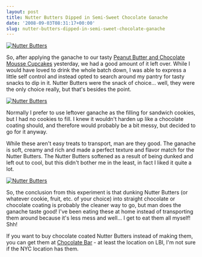 ```yaml
---
layout: post
title: Nutter Butters Dipped in Semi-Sweet Chocolate Ganache
date: '2008-09-03T08:31:17+00:00'
slug: nutter-butters-dipped-in-semi-sweet-chocolate-ganache
---
```

<a href="http://www.flickr.com/photos/kstar810/2820516956/"><img src="http://farm4.static.flickr.com/3238/2820516956_dbb6175ef0.jpg?v=0" alt="Nutter Butters" /></a>

So, after applying the ganache to our tasty <a href="http://www.cpbgallery.com/2008/09/02/cupcakes-by-elinor-klivans/">Peanut Butter and Chocolate Mousse Cupcakes</a> yesterday, we had a good amount of it left over. While I would have loved to drink the whole batch down, I was able to express a little self control and instead opted to search around my pantry for tasty snacks to dip in it. Nutter Butters were the snack of choice... well, they were the only choice really, but that's besides the point.

<a href="http://www.flickr.com/photos/kstar810/2820510576/"><img src="http://farm4.static.flickr.com/3020/2820510576_cc760df055.jpg?v=0" alt="Nutter Butters" /></a>

Normally I prefer to use leftover ganache as the filling for sandwich cookies, but I had no cookies to fill. I knew it wouldn't harden up like a chocolate coating should, and therefore would probably be a bit messy, but decided to go for it anyway.

While these aren't easy treats to transport, man are they good. The ganache is soft, creamy and rich and made a perfect texture and flavor match for the Nutter Butters. The Nutter Butters softened as a result of being dunked and left out to cool, but this didn't bother me in the least, in fact I liked it quite a lot.

<a href="http://www.flickr.com/photos/kstar810/2819674319/"><img src="http://farm4.static.flickr.com/3063/2819674319_a826f28081.jpg?v=0" alt="Nutter Butters" /></a>

So, the conclusion from this experiment is that dunking Nutter Butters (or whatever cookie, fruit, etc. of your choice) into straight chocolate or chocolate coating is probably the cleaner way to go, but man does the ganache taste good! I've been eating these at home instead of transporting them around because it's less mess and well... I get to eat them all myself! Shh!

If you want to buy chocolate coated Nutter Butters instead of making them, you can get them at <a href="http://www.chocolatebarnyc.com/">Chocolate Bar</a> - at least the location on LBI, I'm not sure if the NYC location has them.
